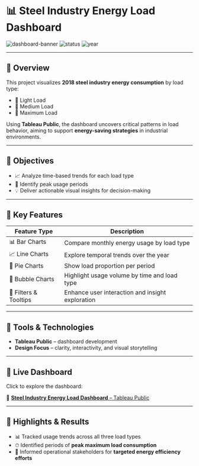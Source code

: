 # 📊 Steel Industry Energy Load Dashboard

![dashboard-banner](https://img.shields.io/badge/Tool-Tableau-blue?style=flat&logo=tableau)
![status](https://img.shields.io/badge/Status-Published-green)
![year](https://img.shields.io/badge/Data-2018-orange)

---

## 🧭 Overview

This project visualizes **2018 steel industry energy consumption** by load type:
- 🔹 Light Load
- 🔸 Medium Load
- 🔺 Maximum Load

Using **Tableau Public**, the dashboard uncovers critical patterns in load behavior, aiming to support **energy-saving strategies** in industrial environments.

---

## 🎯 Objectives

- 📈 Analyze time-based trends for each load type  
- 🧠 Identify peak usage periods  
- 💡 Deliver actionable visual insights for decision-making

---

## 📌 Key Features

| Feature Type      | Description |
|-------------------|-------------|
| 📊 Bar Charts      | Compare monthly energy usage by load type |
| 📈 Line Charts     | Explore temporal trends over the year |
| 🥧 Pie Charts      | Show load proportion per period |
| 🔵 Bubble Charts   | Highlight usage volume by time and load type |
| 🧩 Filters & Tooltips | Enhance user interaction and insight exploration |

---

## 🚀 Tools & Technologies

- **Tableau Public** – dashboard development    
- **Design Focus** – clarity, interactivity, and visual storytelling

---

## 📍 Live Dashboard

Click to explore the dashboard:

🔗 [**Steel Industry Energy Load Dashboard** – Tableau Public](https://public.tableau.com/views/LoadTypeFromSteelIndustryEnergyConsumption/LoadTypeFrom?:language=en-US&:sid=&:redirect=auth&:display_count=n&:origin=viz_share_link)

---

## 🧠 Highlights & Results

- 📊 Tracked usage trends across all three load types
- ⏱ Identified periods of **peak maximum load consumption**
- 🧪 Informed operational stakeholders for **targeted energy efficiency efforts**

